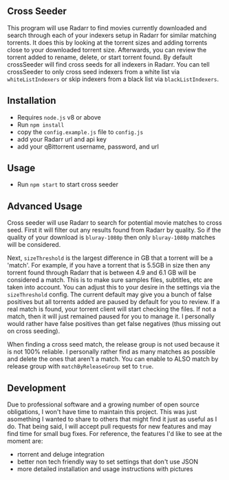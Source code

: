 ## Cross Seeder

This program will use Radarr to find movies currently downloaded and search through each of your indexers setup in Radarr for similar matching torrents. 
It does this by looking at the torrent sizes and adding torrents close to your downloaded torrent size. 
Afterwards, you can review the torrent added to rename, delete, or start torrent found.
By default crossSeeder will find cross seeds for all indexers in Radarr. You can tell crossSeeder to only cross seed indexers from a white list via `whiteListIndexers` or skip indexers from a black list via `blackListIndexers`.

## Installation

* Requires `node.js` v8 or above
* Run `npm install`
* copy the `config.example.js` file to `config.js`
* add your Radarr url and api key
* add your qBittorrent username, password, and url
  
## Usage
* Run `npm start` to start cross seeder

## Advanced Usage

Cross seeder will use Radarr to search for potential movie matches to cross seed. First it will filter out any results found from Radarr by quality. So if the quality of your download is `bluray-1080p` then only `bluray-1080p` matches will be considered.

Next, `sizeThreshold` is the largest difference in GB that a torrent will be a 'match'. For example, if you have a torrent that is 5.5GB in size then any torrent found through Radarr that is between 4.9 and 6.1 GB will be considered a match. This is to make sure samples files, subtitles, etc are taken into account. You can adjust this to your desire in the settings via the `sizeThreshold` config. The current default may give you a bunch of false positives but all torrents added are paused by default for you to review. If a real match is found, your torrent client will start checking the files. If not a match, then it will just remained paused for you to manage it. I personally would rather have false positives than get false negatives (thus missing out on cross seeding).

When finding a cross seed match, the release group is not used because it is not 100% reliable. I personally rather find as many matches as possible and delete the ones that aren't a match. You can enable to ALSO match by release group with `matchByReleaseGroup` set to `true`.

## Development
Due to professional software and a growing number of open source obligations, I won't have time to maintain this project. This was just asomething I wanted to share to others that might find it just as useful as I do. That being said, I will accept pull requests for new features and may find time for small bug fixes. For reference, the features I'd like to see at the moment are:

* rtorrent and deluge integration
* better non tech friendly way to set settings that don't use JSON
* more detailed installation and usage instructions with pictures